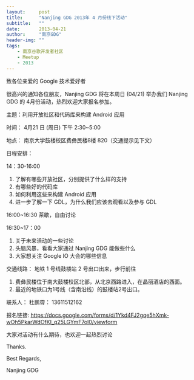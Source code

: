 ```yaml
---
layout:     post
title:      "Nanjing GDG 2013年 4 月份线下活动"
subtitle:   ""
date:       2013-04-21
author:     "南京GDG"
header-img: ""
tags:
    - 南京谷歌开发者社区
    - Meetup
    - 2013
---
```



致各位亲爱的 Google 技术爱好者

很高兴的通知各位朋友，Nanjing GDG 将在本周日 (04/21) 举办我们 Nanjing GDG 的 4月份活动，热烈欢迎大家报名参加。

主题：利用开放社区和代码库来构建 Android 应用 

时间： 4月21 日 (周日) 下午 2:30~5:00

地点： 南京大学鼓楼校区费彝民楼8楼 820（交通提示见下文）

日程安排：

14：30-16:00
1. 了解有哪些开放社区，分别提供了什么样的支持
2. 有哪些好的代码库
3. 如何利用这些来构建 Android 应用
3. 进一步了解一下 GDL，为什么我们应该去观看以及参与 GDL

16:00~16:30
茶歇，自由讨论

16:30~17：00
1. 关于未来活动的一些讨论
2. 头脑风暴，看看大家通过 Nanjing GDG 能做些什么
3. 大家想关注 Google IO 大会的哪些信息


交通线路：
地铁 1 号线鼓楼站 2 号出口出来，步行前往
1. 费彝民楼位于南大鼓楼校区北部，从北京西路进入，在晶丽酒店的西面。
2. 最近的地铁口为1号线（含南沿线）的鼓楼站2号出口。





联系人：
杜鹏霄： 13611512162 



报名链接:
https://docs.google.com/forms/d/1Ykd4FJ2gqe5hXmk-wOh5PkarWdOfKI_q25LGYmF7ol0/viewform


大家对活动有什么期待，也欢迎一起热烈讨论  


Thanks.

Best Regards,

Nanjing GDG